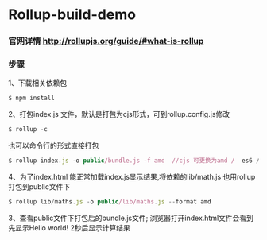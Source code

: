 # Rollup-build-demo

### 官网详情  http://rollupjs.org/guide/#what-is-rollup

### 步骤

1、下载相关依赖包


```javascript
$ npm install
```

2、打包index.js 文件，默认是打包为cjs形式，可到rollup.config.js修改

```javascript
$ rollup -c
```

也可以命令行的形式直接打包

```javascript
$ rollup index.js -o public/bundle.js -f amd  //cjs 可更换为amd /  es6 / iife / umd / cjs
```

4、为了index.html 能正常加载index.js显示结果,将依赖的lib/math.js 也用rollup打包到public文件下

```javascript
$ rollup lib/maths.js -o public/lib/maths.js --format amd
```


3、查看public文件下打包后的bundle.js文件; 浏览器打开index.html文件会看到先显示Hello world! 2秒后显示计算结果
